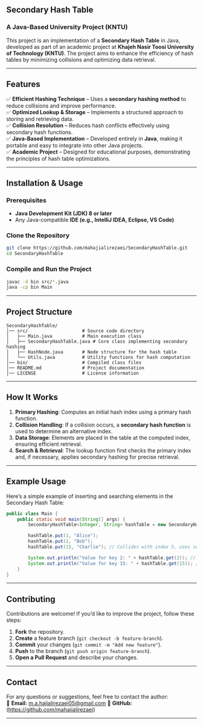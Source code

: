 ## **Secondary Hash Table**  
### **A Java-Based University Project (KNTU)**  

This project is an implementation of a **Secondary Hash Table** in Java, developed as part of an academic project at **Khajeh Nasir Toosi University of Technology (KNTU)**. The project aims to enhance the efficiency of hash tables by minimizing collisions and optimizing data retrieval.

---

## **Features**  
✅ **Efficient Hashing Technique** – Uses a **secondary hashing method** to reduce collisions and improve performance.  
✅ **Optimized Lookup & Storage** – Implements a structured approach to storing and retrieving data.  
✅ **Collision Resolution** – Reduces hash conflicts effectively using secondary hash functions.  
✅ **Java-Based Implementation** – Developed entirely in **Java**, making it portable and easy to integrate into other Java projects.  
✅ **Academic Project** – Designed for educational purposes, demonstrating the principles of hash table optimizations.  

---

## **Installation & Usage**  

### **Prerequisites**  
- **Java Development Kit (JDK) 8 or later**  
- Any Java-compatible **IDE (e.g., IntelliJ IDEA, Eclipse, VS Code)**  

### **Clone the Repository**  
```sh
git clone https://github.com/mahajialirezaei/SecondaryHashTable.git
cd SecondaryHashTable
```

### **Compile and Run the Project**  
```sh
javac -d bin src/*.java
java -cp bin Main
```

---

## **Project Structure**  
```
SecondaryHashTable/
│── src/                    # Source code directory  
│   ├── Main.java           # Main execution class  
│   ├── SecondaryHashTable.java # Core class implementing secondary hashing  
│   ├── HashNode.java       # Node structure for the hash table  
│   └── Utils.java          # Utility functions for hash computation  
│── bin/                    # Compiled class files  
│── README.md               # Project documentation  
│── LICENSE                 # License information  
```

---

## **How It Works**  
1. **Primary Hashing**: Computes an initial hash index using a primary hash function.  
2. **Collision Handling**: If a collision occurs, a **secondary hash function** is used to determine an alternative index.  
3. **Data Storage**: Elements are placed in the table at the computed index, ensuring efficient retrieval.  
4. **Search & Retrieval**: The lookup function first checks the primary index and, if necessary, applies secondary hashing for precise retrieval.  

---

## **Example Usage**  
Here’s a simple example of inserting and searching elements in the Secondary Hash Table:  

```java
public class Main {
    public static void main(String[] args) {
        SecondaryHashTable<Integer, String> hashTable = new SecondaryHashTable<>(10);

        hashTable.put(1, "Alice");
        hashTable.put(2, "Bob");
        hashTable.put(15, "Charlie"); // Collides with index 5, uses secondary hash

        System.out.println("Value for key 2: " + hashTable.get(2)); // Output: Bob
        System.out.println("Value for key 15: " + hashTable.get(15)); // Output: Charlie
    }
}
```

---

## **Contributing**  
Contributions are welcome! If you’d like to improve the project, follow these steps:  
1. **Fork** the repository.  
2. **Create** a feature branch (`git checkout -b feature-branch`).  
3. **Commit** your changes (`git commit -m "Add new feature"`).  
4. **Push** to the branch (`git push origin feature-branch`).  
5. **Open a Pull Request** and describe your changes.  

---

## **Contact**  
For any questions or suggestions, feel free to contact the author:  
📧 **Email:** m.a.hajialirezaei05@gmail.com
🔗 **GitHub:** (https://github.com/mahajialirezaei)  

---
